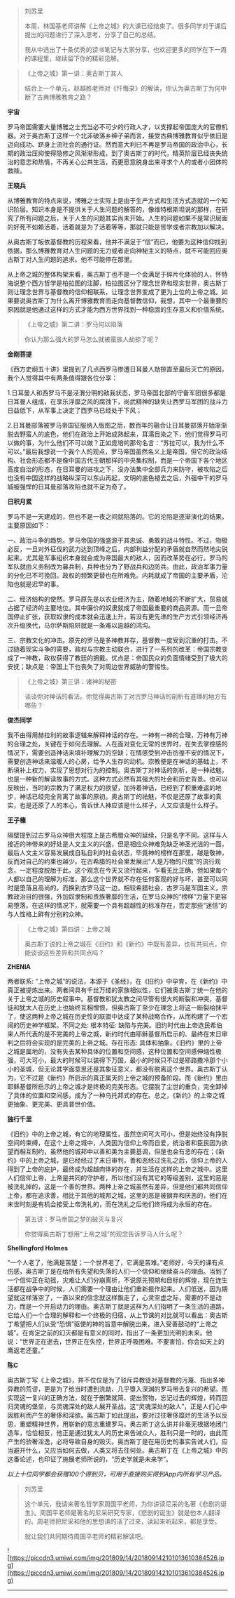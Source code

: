> 刘苏里
> 
> 本周，林国基老师讲解《上帝之城》的大课已经结束了。很多同学对于课后提出的问题进行了深入思考，分享了自己的总结。
> 
> 我从中选出了十条优秀的读书笔记与大家分享，也欢迎更多的同学在下一周的课程里，继续留下你的精彩见解。

> 《上帝之城》第一讲：奥古斯丁其人
> 
> 结合上一个单元，赵越胜老师对《忏悔录》的解读，你认为奥古斯丁为何中断了古典博雅教育之路？

 **宇宙**

罗马帝国需要大量博雅之士充当必不可少的行政人才，以支撑起帝国庞大的官僚机器。对于奥古斯丁这样一个北非破落乡绅子弟而言，接受古典博雅教育似乎依旧是迈向成功、跻身上流社会的通行证。然而意大利已不再是罗马帝国的政治中心，长期的政治压抑使得隐修之风渐渐形成，到了奥古斯丁的时代，精英阶层已经丧失统治的意志和热情，不再关心公共生活，而更愿意脱身出来寻求个人的或者小团体的救赎。

 **王晓兵**

从博雅教育的特点来说，博雅之士实际上是由于生产方式和生活方式造就的一个知识阶层。知识本身是不提供关于人生问题的解答的，像维特根斯坦说的那样，在研究了所有问题之后，关于人生的问题其实尚未开始。人生的问题如果不是常识层面的好死不如赖活着，活着就是为了活着等等，那就只能是哲学或者宗教加以解决。

从奥古斯丁皈依基督教的历程来看，他并不满足于“信”而已，他要为这种信仰找到依据，那么博雅教育对人生问题的无力或者走向神秘主义的特点，就不可能回应奥古斯丁对人生问题的追求。他不可能停在那里。

从上帝之城的整体构架来看，奥古斯丁也不是一个会满足于碎片化体验的人，怀特海说整个西方哲学是柏拉图的注脚，柏拉图区分了理念世界和现实世界，奥古斯丁则让理念世界与基督教的信仰相联系，让理念世界变成了更为上位的上帝之城。如果要说奥古斯丁为什么离开博雅教育而走向基督教信仰，我想，其中一个最重要的原因就是他通过这样的方式才能为西方世界找到一种稳固的生存意义和价值系统。

> 《上帝之城》第二讲：罗马何以陷落
> 
> 你认为那么强大的罗马怎么就被蛮族人劫掠了呢？

 **金刚菩提**

《西方史纲五十讲》里提到了几点西罗马惨遭日耳曼人劫掠直至最后灭亡的原因，我个人觉得其中有两条值得跟各位分享：

1.日耳曼人和西罗马不是泾渭分明的敌我状态，罗马帝国北部的守备军团很多都是日耳曼人组成，在享乐浮靡之风的腐蚀下，尚武精神的缺失让西罗马军团的战斗力日益低下，从军事上决定了西罗马已经处于下风；

2.日耳曼部落被罗马帝国征服纳入版图之后，数百年的融合让日耳曼部落开始渐渐脱去野蛮人的底色，他们在政治上开始成熟起来，耳濡目染之下，他们觉得罗马可以做的事，为什么他们不可以做？正如庞培的那句名言：“苏拉可以，我为什么不可以。”最后我想说一个我个人的观点，罗马帝国虽然名义上是帝国，但它的政治结构、社会形态都不是像中国古代王朝那样的中央集权制，而是一个帝国下各个地区高度自治的形态，在日耳曼的进攻之下，没办法集中全部兵力来防守，被攻陷之后也没有中国这样的战略纵深可以东山再起，文明的底色褪去之后，外强中干的罗马城被强悍的日耳曼部落攻陷也就不足为奇了。

 **日积月累**

罗马不是一天建成的，但也不是一夜之间就陷落的。它的沦陷是逐渐演化的结果。主要原因如下：

一、政治斗争的趋势。罗马帝国的强盛源于其忠诚、勇敢的战斗特性。不过，物极必反，一旦对外征伐的武力达到顶峰之后，内部利益分配的矛盾就自然而然地尖锐起来。尤其是军事组织本身就会成为帝国最大的敌人，因而改革势在必行。罗马的军队就由义务制改为募兵制，兵种也分为了野战兵和边防兵。由此，政治军事力量的分化已不可挽回。政权的频繁更替也在所难免。内耗就成了帝国的主要矛盾，沦陷也就是迟早的事。

二、经济结构的使然。罗马原先是以农业经济为主，随着地域的不断扩大，贸易就占据了经济的主要地位。其中廉价的奴隶就成了帝国最重要的商品资源。而一旦帝国停止扩张，获取奴隶的成本就会迅速上升，若没有更先进的生产方式引领经济再次升级换代，马尔萨斯陷阱就是一条难以逾越的鸿沟。

三、宗教文化的冲击。原先的罗马是多神教并存，基督教一度受到沉重的打击。不过随着现实斗争的需要，政权与宗教主动联合，进行了一系列的改革：帝国宗教变成了一神教，政权获得了教廷的拥戴。优点是：帝国民众的负面情绪受到了极大的安抚；缺点是：帝国上下也丧失了对周边世界威胁的警惕性。

> 《上帝之城》第三讲：诸神的秘密
> 
> 谈谈你对神话的看法。你觉得奥古斯丁对古罗马神话的剖析有道理的地方有哪些？

 **俊杰同学**

我不由得用赫拉利的故事逻辑来解释神话的存在。一神有一神的合理，万神有万神的合理之处，关键在于如何去理解。人在面对变化无常的世界时，在失去掌控感的情况下，需要创造神话来填补理解力的空缺；在情感受到冲击彷徨不安的情况下，需要创造神话来温暖人的心房，给予人生存的动机。宗教便是在神话的基础上，不断填补上权力，实现了思想对行为的控制。奥古斯丁对神话的剖析，是一种祛魅，也是一种新的解读故事的方式。这种方式必然有其强大的社会和历史背景。也可以反映出，当时的宗教为了满足权力的欲望，加持着神话，已经到了积重难返的地步，神话已经完全背离了故事的原初。奥古斯丁的祛魅，不仅是还原了故事的真实，也是还原了人的本心，告诉世人神应该是什么样子，人又应该是什么样子。

 **王子榛**

隔壁提到过古罗马众神很大程度上是古希腊众神的延续，只是名字不同。这样与人接近的神带来的好处是人文主义的兴盛，但是相应众神难免缺乏神圣光洁的一面，最后人文主义容易发展成自私自利的社会状态，毕竟神的榜样在那里，越是敬神，反而对自己的约束也越少。在古希腊的社会里发展出“人是万物的尺度”的流行观念，一定程度脱胎于此，这个观念在今天又流行起来，乍看无比正确，但如果每个人都以自己的理解为标准，那么这个世界就不存在任何客观的好与坏，甚至可以同时是堕落且高尚的。而换到古罗马这一边，相较希腊社会，古罗马是军国主义，宗教政治目的很强，外加奴隶制和贵族奢靡的生活，在罗马众神的“榜样”力量下更容易堕落。在这样的情况下，就需要一个具有超越性的标准存在，否定那些“迷信”的与人性格上鲜有分别的众神。

> 《上帝之城》第四讲：上帝之城
> 
> 奥古斯丁说的上帝之城在《旧约》和《新约》中既有差异，也有共同点，你能谈谈这些差异和共同点吗？

 **ZHENIA**

两者联系: “上帝之城”的说法，本源于《圣经》，在《旧约》中孕育，在《新约》中真正被提炼出来。两者间具有千丝万缕的家族相似性，它们被奥古斯丁统一在他的关于上帝之城的历史叙事中。基督教和犹太教之间尽管有很大的断裂和冲突，基督徒和犹太人在历史上也始终互相憎恨，但奥古斯丁至少在理念上将这一断裂给抹平了，使这两种上帝之城在历史性的联盟中达成了某种战略合作，从而构建了一个宏阔的历史神学框架。不同之处: 根本特征: 缺陷与完美。旧约时代由上帝选民希伯来人所代表的是不完美的上帝之城，新约时代由耶稣基督所启示的、最终在末日审判之后将会实现的是完美的上帝之城。存在形态: 具体和抽象。《旧约》里的上帝之城是属地的，没有失去某种具体的位置和空间感，这种位置和空间感伸缩性极强，可大可小，最大的时候可以装得下万国，最小的时候只不过是耶路撒冷那个小小的圣城，但无论其字面意思还是其象征意义，都没有脱离这个世界。奥古斯丁认为，它不过是《新约》所启示的真正属天的上帝之城的预备阶段。而《新约》里由耶稣基督所启示的上帝之城才是终极的完美形态。它摆脱了尘世的重负，完全卸掉了具体的位置和空间感，成为了一种乌托邦式的存在。总之，《新约》的上帝之城更抽象、更完美、更具普世价值。

 **独行千里**

《旧约》中的上帝之城，有它的地理属性，虽然空间可大可小，但是始终没有挣脱空间的束缚，在这个上帝之城中，人类因为信仰上帝而自爱，统治者和臣民因为欲望而相互制约，虽然他的城邦中以善和美为主要基调，但是也会有恶的存在；《新约》中的上帝之城，是已经经过了末日审判，善和恶经过洗礼之后，信仰上帝的人得到了上帝的庇护，最终成为超越肉体的存在，并生活在这样的上帝之城中。这里人们信仰上帝，上帝是共同的守护者，所以他们没有其它的等级差别，这里的恶是被洗礼掉的，这是一个善的世界。两种上帝之城虽然有差异，但是他们都共同信仰上帝，都在追求善，相比于其他的城邦之城，这里的恶是被摒弃和厌恶的，他们在末世时刻是有机会接受上帝洗礼的，而在洗礼之后他们终将成为永恒的存在。

> 第五讲：罗马帝国之梦的破灭与复兴
> 
> 你觉得奥古斯丁想用“上帝之城”的观念告诉罗马人什么呢？

 **Shellingford Holmes**

“一个人老了，他满是苦楚；一个世界老了，它满是苦难。”老师好，今天的课有点伤感，奥古斯丁是在给所有失望和失落的人们一个信仰和继续奋斗的理由。当到了一个信仰正在动摇，灾难让人们分崩离析，不说原先预期和目标的辉煌，现在连生活都在战争中的时候，人们需要一个理由让他们重新振作起来。人们低迷，因为期望就这样落空了，一直以来的信念就这样飘走了，心灵空虚之际，需要的不是动力，而是一个开启动力的理由。奥古斯丁就是这样为人们指明了一条生活的道路，它给人们一个合理的解释和一个终极的归宿，从上节课的对比就可以看出：奥古斯丁希望把人们从受“恐惧”驱使的神的旨意中解脱出来，进入受善鼓动的“上帝之城”。在肯定之前的幻灭都是有意义的同时，指出了一条更加光明的未来。他说：“世界正在逝去，世界正在失控，世界正呼吸困难。不要害怕，你会如天上的鹰返老还童。”

 **陈C**

奥古斯丁写《上帝之城》，并不仅仅是为了驳斥异教徒对基督教的污蔑、指出多神异教的荒谬，更是为了给当时遭到洗劫、几乎堕入深渊的罗马带去复兴的希望。而实现这一复兴的正确方法，就在于删繁就简、提出赘物，忘记过去的辉煌，转而回归灵魂的堡垒，与灵魂深处的敌人展开圣战。这“灵魂深处的敌人”，正是人们心中因胜利而产生的奢侈和淫欲。奥古斯丁如此提出，要对过往奢侈糜烂的生活予以反思，重塑精神世界，用崭新的意志重建罗马。奥古斯丁这么讲并非毫无根据地闭门造车，恰恰相反，他正是通过犹太人的历史来告诫众人，胜利只是一时的，由此而产生的骄奢淫逸，必将导致自身的毁灭。奥古斯丁是在用历史的事实告诫人们，应当避开什么，又应当如何去做，人类又将去往何处。奥古斯丁在《上帝之城》中的这番论述，也印证了施展老师所说的，“历史学就是未来学”。

 *以上十位同学都会获赠100个得到贝，可用于直接购买得到App内所有学习产品。*

> 刘苏里
> 
> 这个单元，我请来著名哲学家周国平老师，为你讲读尼采的名著《悲剧的诞生》。周国平老师是著名的尼采研究专家，《悲剧的诞生》就是他本人翻译的。周老师把尼采和他的思想讲的活了过来，读起来听起来，都是享受。
> 
> 就让我们共同期待周国平老师的精彩解读吧。

![https://piccdn3.umiwi.com/img/201809/14/201809142101013610384526.jpg](https://piccdn3.umiwi.com/img/201809/14/201809142101013610384526.jpg)

---

